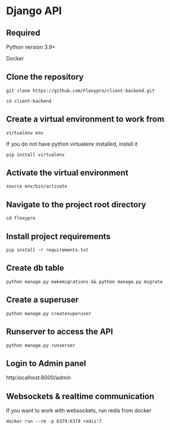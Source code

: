 # Django API

## Required 
Python version 3.9+

Docker

## Clone the repository
```
git clone https://github.com/Flexypro/client-backend.git
```
```
cd client-backend
```

## Create a virtual environment to work from
```
virtualenv env
```

If you do not have python virtualenv installed, install it
```
pip install virtualenv
```

## Activate the virtual environment
```
source env/bin/activate
```

## Navigate to the project root directory
```
cd flexypro
```
## Install project requirements
```
pip install -r requirements.txt
```

## Create db table
```
python manage.py makemigrations && python manage.py migrate
```

## Create a superuser
```
python manage.py createsuperuser
```

## Runserver to access the API
```
python manage.py runserver
```

## Login to Admin panel
http:localhost:8000/admin

## Websockets & realtime communication
If you want to work with websockets, run redis from docker
```
docker run --rm -p 6379:6379 redis:7
```
